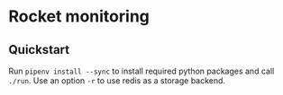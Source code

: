 # Rocket monitoring

## Quickstart
Run `pipenv install --sync` to install required python packages and
call `./run`. Use an option `-r` to use redis as a storage backend.
